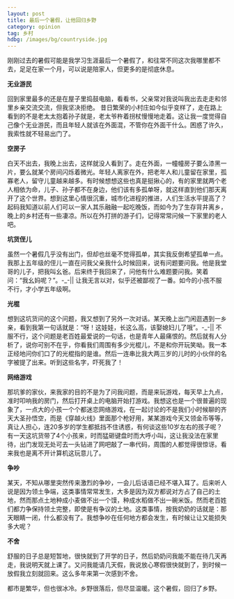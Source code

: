 ```yaml
---
layout: post
title: 最后一个暑假，让他回归乡野
category: opinion
tag: 乡村
hdbg: /images/bg/countryside.jpg
---
```



刚刚过去的暑假可能是我学习生涯最后一个暑假了，和往常不同这次我哪里都不去，足足在家一个月，可以说是陪家人，但更多的是彻底休息。

**无业游民**

回到家里最多的还是在屋子里捣鼓电脑，看看书，父亲常对我说叫我出去走走和邻里乡亲交流交流，但我坚决拒绝。
昔日繁荣的小村庄如今似乎变样了，走在路上看到的不是老太太抱着孙子就是，老太爷杵着拐杖慢慢地走着。这让我一度觉得自己像个无业游民，而且年轻人就该在外面混，不管你在外面干什么。困惑了许久，我索性就不轻易出门了。

**空房子**

白天不出去，我晚上出去，这样就没人看到了。走在外面，一幢幢房子要么漆黑一片，要么就某个房间闪烁着微光。年轻人离家在外，把老年人和儿童留在家里，孤寡老人，留守儿童越来越多。有时候想想这些也真是挺揪心的，有的家里就两个老人相依为命，儿子、孙子都不在身边，他们该有多孤单呀，就这样直到他们那天离开了这个世界。想到这里心情很沉重，城市化进程的推进，人们生活水平提高了？起码我知道以前人们可以一家人其乐融融一起吃晚饭，而如今为了生存背井离乡，晚上的乡村还有一些凄凉。所以在外打拼的游子们，记得常常问候一下家里的老人吧。

**坑货侄儿**

虽然一个暑假几乎没有出门，但却也丝毫不觉得孤单，其实我反倒希望孤单一点。我那上五年级的侄儿一直在问我父亲我什么时候回来，说有问题要问我。他是我堂哥的儿子，把我叫幺爸。后来终于我回来了，问他有什么难题要问我。笑着问：“我幺妈呢？”。-_-|| 让我无言以对，似乎还被鄙视了一番。如今的小孩不服不行，才小学五年级啊。

<!--more-->

**光棍**

想到这坑货问的这个问题，我又想到了另外一次对话。某天晚上出门闲逛遇到一乡亲，看到我第一句话就是：“呀！这娃娃，长这么高，该娶媳妇儿了哦”。-_-|| 不服不行，这个问题是老百姓最爱说的一句话，也是青年人最痛恨的。然后就有人分析了，说你可别不在乎，你看我们周围有多少光棍儿，不是和你开玩笑呦。我一本正经地问你们口了的光棍指的是谁。然后一连串比我大两三岁的儿时的小伙伴的名字被提了出来。听到这些名字，吓死我了！


**网络游戏**

那坑爹的家伙，来我家的目的不是为了问我问题，而是来玩游戏，每天早上九点，准时叩响我的房门，然后打开桌上的电脑开始打游戏。我想这也是一个很普遍的现象了，一点大的小孩一个个都迷恋网络游戏，在一起讨论的不是我们小时候聊的齐天大圣孙悟空，而是《穿越火线》里面那个枪好用，某某游戏今天又领金币等等，真让人担心，连20多岁的学生都抵挡不住诱惑，有何谈这些10岁左右的孩子呢？有一天这坑货带了4个小孩来，时而猛砸键盘时而大呼小叫，这让我没法在家里待，出门发现无处可去一头钻进了网吧敲了一串代码，周围的人都觉得很惊讶。看来我也是离不开计算机这玩意儿了。

**争吵**

某天，不知从哪里突然传来激烈的争吵，一会儿后话语已经不堪入耳了。后来听人说是因为领土争端，这类事情常常发生，大多是因为双方都说对方占了自己的土地，然而那点土地种成小麦做不出一个馍，种成水稻做不出一碗米饭。然而老百姓们都力争保持领土完整，即使是有争议的土地。这类事情，按我奶奶的话就是：那天眼睛一闭，什么都没有了。我想争吵在任何地方都会发生，有时候让让又能损失多大呢？

**不舍**

舒服的日子总是短暂地，很快就到了开学的日子，然后奶奶问我能不能在待几天再走，我说明天就上课了。又问我能请几天假，我说放心寒假很快就到了，到时候一放假我立刻就回来。这么多年来第一次感到不舍。

都市是繁华，但也很冰冷。乡野很落后，但尽显温暖。这个暑假，回归了乡野。
